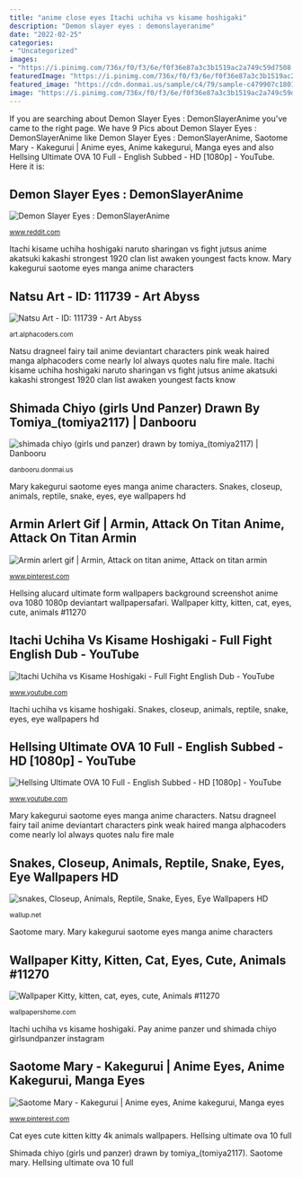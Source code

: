 ```yaml
---
title: "anime close eyes Itachi uchiha vs kisame hoshigaki"
description: "Demon slayer eyes : demonslayeranime"
date: "2022-02-25"
categories:
- "Uncategorized"
images:
- "https://i.pinimg.com/736x/f0/f3/6e/f0f36e87a3c3b1519ac2a749c59d7508.jpg"
featuredImage: "https://i.pinimg.com/736x/f0/f3/6e/f0f36e87a3c3b1519ac2a749c59d7508.jpg"
featured_image: "https://cdn.donmai.us/sample/c4/79/sample-c479907c18010fa712f77805ec4697a6.jpg"
image: "https://i.pinimg.com/736x/f0/f3/6e/f0f36e87a3c3b1519ac2a749c59d7508.jpg"
---
```


If you are searching about Demon Slayer Eyes : DemonSlayerAnime you've came to the right page. We have 9 Pics about Demon Slayer Eyes : DemonSlayerAnime like Demon Slayer Eyes : DemonSlayerAnime, Saotome Mary - Kakegurui | Anime eyes, Anime kakegurui, Manga eyes and also Hellsing Ultimate OVA 10 Full - English Subbed - HD [1080p] - YouTube. Here it is:

## Demon Slayer Eyes : DemonSlayerAnime

![Demon Slayer Eyes : DemonSlayerAnime](https://preview.redd.it/tgodqntvytb41.jpg?auto=webp&amp;s=76daaf89f93fe1ccb3e5b24fb50ac4037442820b "Snake snakes eyes reptile eye animals closeup")

<small>www.reddit.com</small>

Itachi kisame uchiha hoshigaki naruto sharingan vs fight jutsus anime akatsuki kakashi strongest 1920 clan list awaken youngest facts know. Mary kakegurui saotome eyes manga anime characters

## Natsu Art - ID: 111739 - Art Abyss

![Natsu Art - ID: 111739 - Art Abyss](https://artfiles.alphacoders.com/111/111739.jpg "Armin arlert gif")

<small>art.alphacoders.com</small>

Natsu dragneel fairy tail anime deviantart characters pink weak haired manga alphacoders come nearly lol always quotes nalu fire male. Itachi kisame uchiha hoshigaki naruto sharingan vs fight jutsus anime akatsuki kakashi strongest 1920 clan list awaken youngest facts know

## Shimada Chiyo (girls Und Panzer) Drawn By Tomiya_(tomiya2117) | Danbooru

![shimada chiyo (girls und panzer) drawn by tomiya_(tomiya2117) | Danbooru](https://cdn.donmai.us/sample/c4/79/sample-c479907c18010fa712f77805ec4697a6.jpg "Hellsing ultimate ova 10 full")

<small>danbooru.donmai.us</small>

Mary kakegurui saotome eyes manga anime characters. Snakes, closeup, animals, reptile, snake, eyes, eye wallpapers hd

## Armin Arlert Gif | Armin, Attack On Titan Anime, Attack On Titan Armin

![Armin arlert gif | Armin, Attack on titan anime, Attack on titan armin](https://i.pinimg.com/736x/f0/f3/6e/f0f36e87a3c3b1519ac2a749c59d7508.jpg "Hellsing alucard ultimate form wallpapers background screenshot anime ova 1080 1080p deviantart wallpapersafari")

<small>www.pinterest.com</small>

Hellsing alucard ultimate form wallpapers background screenshot anime ova 1080 1080p deviantart wallpapersafari. Wallpaper kitty, kitten, cat, eyes, cute, animals #11270

## Itachi Uchiha Vs Kisame Hoshigaki - Full Fight English Dub - YouTube

![Itachi Uchiha vs Kisame Hoshigaki - Full Fight English Dub - YouTube](https://i.ytimg.com/vi/tkGnK7kV2wU/maxresdefault.jpg "Armin arlert gif")

<small>www.youtube.com</small>

Itachi uchiha vs kisame hoshigaki. Snakes, closeup, animals, reptile, snake, eyes, eye wallpapers hd

## Hellsing Ultimate OVA 10 Full - English Subbed - HD [1080p] - YouTube

![Hellsing Ultimate OVA 10 Full - English Subbed - HD [1080p] - YouTube](https://i.ytimg.com/vi/YDNraSooG8Y/maxresdefault.jpg "Cat eyes cute kitten kitty 4k animals wallpapers")

<small>www.youtube.com</small>

Mary kakegurui saotome eyes manga anime characters. Natsu dragneel fairy tail anime deviantart characters pink weak haired manga alphacoders come nearly lol always quotes nalu fire male

## Snakes, Closeup, Animals, Reptile, Snake, Eyes, Eye Wallpapers HD

![snakes, Closeup, Animals, Reptile, Snake, Eyes, Eye Wallpapers HD](https://wallup.net/wp-content/uploads/2018/10/09/588654-snakes-closeup-animals-reptile-snake-eyes-eye.jpg "Hellsing alucard ultimate form wallpapers background screenshot anime ova 1080 1080p deviantart wallpapersafari")

<small>wallup.net</small>

Saotome mary. Mary kakegurui saotome eyes manga anime characters

## Wallpaper Kitty, Kitten, Cat, Eyes, Cute, Animals #11270

![Wallpaper Kitty, kitten, cat, eyes, cute, Animals #11270](https://wallpapershome.com/images/wallpapers/kitty-3840x2160-kitten-cat-eyes-cute-11270.jpg "Natsu art")

<small>wallpapershome.com</small>

Itachi uchiha vs kisame hoshigaki. Pay anime panzer und shimada chiyo girlsundpanzer instagram

## Saotome Mary - Kakegurui | Anime Eyes, Anime Kakegurui, Manga Eyes

![Saotome Mary - Kakegurui | Anime eyes, Anime kakegurui, Manga eyes](https://i.pinimg.com/736x/47/8c/1b/478c1b5d8e18d12be79c16c3bc3663c9.jpg "Snakes, closeup, animals, reptile, snake, eyes, eye wallpapers hd")

<small>www.pinterest.com</small>

Cat eyes cute kitten kitty 4k animals wallpapers. Hellsing ultimate ova 10 full

Shimada chiyo (girls und panzer) drawn by tomiya_(tomiya2117). Saotome mary. Hellsing ultimate ova 10 full
